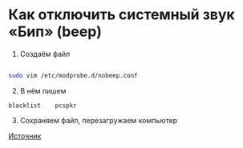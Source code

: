 # Как отключить системный звук «Бип» (beep)

1. Создаём файл

```bash

sudo vim /etc/modprobe.d/nobeep.conf

```

2. В нём пишем

```
blacklist    pcspkr
```

3. Сохраняем файл, перезагружаем компьютер

[Источник](https://pingvinus.ru/note/beep-off)

